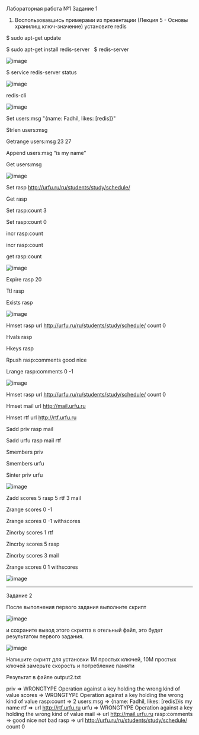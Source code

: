 Лабораторная работа №1
Задание 1
1. Воспользовавшись примерами из презентации (Лекция 5 - Основы хранилищ ключ-значение) установите redis

$ sudo apt-get update

$ sudo apt-get install redis-server
 
$ redis-server

![image](https://user-images.githubusercontent.com/79476134/144400525-1eb8dd85-8ee9-4500-b801-cc5bea7742b4.png)

$ service redis-server status

![image](https://user-images.githubusercontent.com/79476134/144400595-180822a9-82a9-413d-8410-a98b88d21f7f.png)

redis-cli

![image](https://user-images.githubusercontent.com/79476134/144400639-2a000872-f126-406d-81af-03110dc10bc7.png)

Set users:msg "{name: Fadhil, likes: [redis]}"  

Strlen users:msg

Getrange users:msg 23 27

Append users:msg “is my name”

Get users:msg 

![image](https://user-images.githubusercontent.com/79476134/144400786-ae964fa0-8475-4257-8134-e2cafdee0e93.png)

Set rasp http://urfu.ru/ru/students/study/schedule/

Get rasp

Set rasp:count 3

Set rasp:count 0

incr rasp:count 

incr rasp:count 

get rasp:count 

![image](https://user-images.githubusercontent.com/79476134/144400887-17605e6a-e033-4bc9-8938-c169310ae175.png)

Expire rasp 20

Ttl rasp

Exists rasp

![image](https://user-images.githubusercontent.com/79476134/144400971-16c8848d-8999-4a7b-a8b2-bdc3cfd62e9e.png)

Hmset rasp url http://urfu.ru/ru/students/study/schedule/ count 0

Hvals rasp

Hkeys rasp

Rpush rasp:comments good nice 

Lrange rasp:comments 0 -1

![image](https://user-images.githubusercontent.com/79476134/144401091-d6007120-71c0-4e31-8512-c049d847b462.png)

Hmset rasp url http://urfu.ru/ru/students/study/schedule/ count 0

Hmset mail url http://mail.urfu.ru

Hmset rtf url http://rtf.urfu.ru

Sadd priv rasp mail

Sadd urfu rasp mail rtf

Smembers priv

Smembers urfu

Sinter priv urfu

![image](https://user-images.githubusercontent.com/79476134/144401146-31102fe6-92b7-4042-929a-34ed65a0ca6c.png)

Zadd scores 5 rasp 5 rtf 3 mail

Zrange scores 0 -1

Zrange scores 0 -1 withscores

Zincrby scores 1 rtf

Zincrby scores 5 rasp

Zincrby scores 3 mail

 Zrange scores 0 1 withscores
 
![image](https://user-images.githubusercontent.com/79476134/144401251-85f7476a-ecc7-4a24-b0d2-5232388aa5af.png)

-----------------------------------------------------------------------------------

Задание 2

После выполнения первого задания выполните скрипт

![image](https://user-images.githubusercontent.com/79476134/144401572-0f0a6875-2f88-4381-bf57-b1e697edd4f3.png)

и сохраните вывод этого скрипта в отельный файл, это будет результатом первого задания.

![image](https://user-images.githubusercontent.com/79476134/144401680-1077e4ec-9d7c-4176-a09c-ec66e2cb402e.png)

Напишите скрипт для установки 1М простых ключей, 10М простых ключей замерьте скорость и потребление памяти

Результат в файле output2.txt

priv => WRONGTYPE Operation against a key holding the wrong kind of value
scores => WRONGTYPE Operation against a key holding the wrong kind of value
rasp:count => 2
users:msg => {name: Fadhil, likes: [redis]}is my name
rtf => 
  url
  http://rtf.urfu.ru
urfu => WRONGTYPE Operation against a key holding the wrong kind of value
mail => 
  url
  http://mail.urfu.ru
rasp:comments => 
  good
  nice
  not bad
rasp => 
  url
  http://urfu.ru/ru/students/study/schedule/
  count
  0

 
